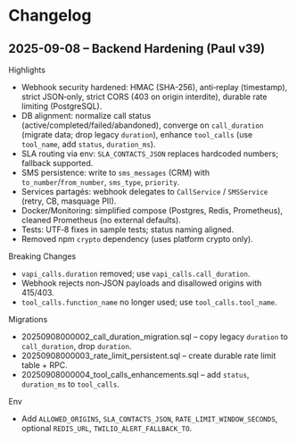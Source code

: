 # Changelog

## 2025-09-08 – Backend Hardening (Paul v39)

Highlights
- Webhook security hardened: HMAC (SHA-256), anti‑replay (timestamp), strict JSON‑only, strict CORS (403 on origin interdite), durable rate limiting (PostgreSQL).
- DB alignment: normalize call status (active/completed/failed/abandoned), converge on `call_duration` (migrate data; drop legacy `duration`), enhance `tool_calls` (use `tool_name`, add `status`, `duration_ms`).
- SLA routing via env: `SLA_CONTACTS_JSON` replaces hardcoded numbers; fallback supported.
- SMS persistence: write to `sms_messages` (CRM) with `to_number`/`from_number`, `sms_type`, `priority`.
- Services partagés: webhook delegates to `CallService` / `SMSService` (retry, CB, masquage PII).
- Docker/Monitoring: simplified compose (Postgres, Redis, Prometheus), cleaned Prometheus (no external defaults).
- Tests: UTF‑8 fixes in sample tests; status naming aligned.
- Removed npm `crypto` dependency (uses platform crypto only).

Breaking Changes
- `vapi_calls.duration` removed; use `vapi_calls.call_duration`.
- Webhook rejects non‑JSON payloads and disallowed origins with 415/403.
- `tool_calls.function_name` no longer used; use `tool_calls.tool_name`.

Migrations
- 20250908000002_call_duration_migration.sql – copy legacy `duration` to `call_duration`, drop `duration`.
- 20250908000003_rate_limit_persistent.sql – create durable rate limit table + RPC.
- 20250908000004_tool_calls_enhancements.sql – add `status`, `duration_ms` to `tool_calls`.

Env
- Add `ALLOWED_ORIGINS`, `SLA_CONTACTS_JSON`, `RATE_LIMIT_WINDOW_SECONDS`, optional `REDIS_URL`, `TWILIO_ALERT_FALLBACK_TO`.

